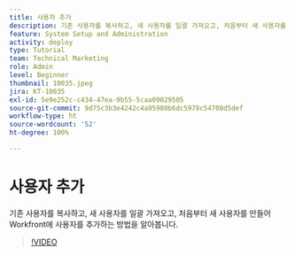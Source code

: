 ```yaml
---
title: 사용자 추가
description: 기존 사용자를 복사하고, 새 사용자를 일괄 가져오고, 처음부터 새 사용자를 만들어 Workfront에 사용자를 추가하는 방법을 알아봅니다.
feature: System Setup and Administration
activity: deploy
type: Tutorial
team: Technical Marketing
role: Admin
level: Beginner
thumbnail: 10035.jpeg
jira: KT-10035
exl-id: 5e9e252c-c434-47ea-9b55-5caa09029505
source-git-commit: 9d75c3b3e4242c4a95980b6dc5978c54708d5def
workflow-type: ht
source-wordcount: '52'
ht-degree: 100%

---
```


# 사용자 추가

기존 사용자를 복사하고, 새 사용자를 일괄 가져오고, 처음부터 새 사용자를 만들어 Workfront에 사용자를 추가하는 방법을 알아봅니다.

>[!VIDEO](https://video.tv.adobe.com/v/3427085/?quality=12&learn=on)

